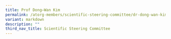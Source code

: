 ```yaml
---
title: Prof Dong–Wan Kim
permalink: /atorg-members/scientific-steering-committee/dr-dong-wan-kim/
variant: markdown
description: ""
third_nav_title: Scientific Steering Committee
---
```

